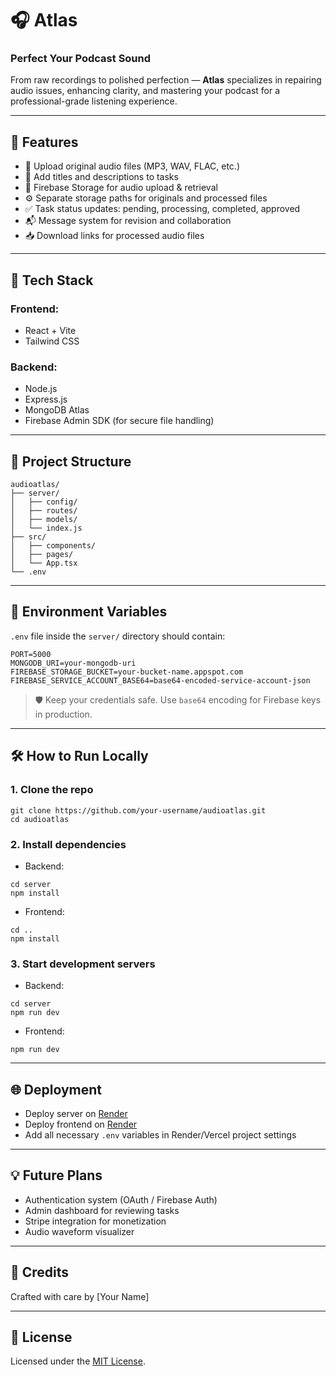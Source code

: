 # 🎧 Atlas

### Perfect Your Podcast Sound

From raw recordings to polished perfection — **Atlas** specializes in repairing audio issues, enhancing clarity, and mastering your podcast for a professional-grade listening experience.

---

## 🚀 Features

* 🎵 Upload original audio files (MP3, WAV, FLAC, etc.)
* 📜 Add titles and descriptions to tasks
* 📂 Firebase Storage for audio upload & retrieval
* ⚙️ Separate storage paths for originals and processed files
* ✅ Task status updates: pending, processing, completed, approved
* 📬 Message system for revision and collaboration
* 📥 Download links for processed audio files

---

## 🧰 Tech Stack

### Frontend:

* React + Vite
* Tailwind CSS

### Backend:

* Node.js
* Express.js
* MongoDB Atlas
* Firebase Admin SDK (for secure file handling)

---

## 📁 Project Structure

```
audioatlas/
├── server/
│   ├── config/
│   ├── routes/
│   ├── models/
│   └── index.js
├── src/
│   ├── components/
│   ├── pages/
│   └── App.tsx
└── .env
```

---

## 🔧 Environment Variables

`.env` file inside the `server/` directory should contain:

```
PORT=5000
MONGODB_URI=your-mongodb-uri
FIREBASE_STORAGE_BUCKET=your-bucket-name.appspot.com
FIREBASE_SERVICE_ACCOUNT_BASE64=base64-encoded-service-account-json
```

> 🛡️ Keep your credentials safe. Use `base64` encoding for Firebase keys in production.

---

## 🛠️ How to Run Locally

### 1. Clone the repo

```
git clone https://github.com/your-username/audioatlas.git
cd audioatlas
```

### 2. Install dependencies

* Backend:

```
cd server
npm install
```

* Frontend:

```
cd ..
npm install
```

### 3. Start development servers

* Backend:

```
cd server
npm run dev
```

* Frontend:

```
npm run dev
```

---

## 🌐 Deployment

* Deploy server on [Render](https://render.com)
* Deploy frontend on [Render](https://render.com)
* Add all necessary `.env` variables in Render/Vercel project settings

---

## 💡 Future Plans

* Authentication system (OAuth / Firebase Auth)
* Admin dashboard for reviewing tasks
* Stripe integration for monetization
* Audio waveform visualizer

---

## 🙌 Credits

Crafted with care by \[Your Name]

---

## 📜 License

Licensed under the [MIT License](LICENSE).
